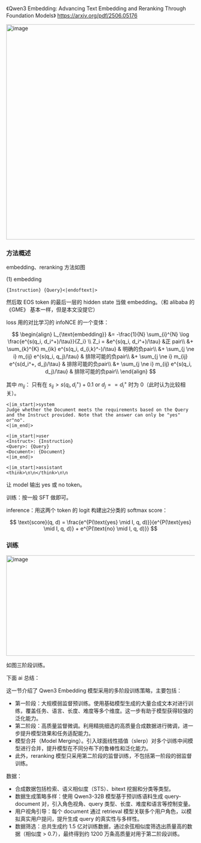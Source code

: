《Qwen3 Embedding: Advancing Text Embedding and Reranking Through Foundation Models》 https://arxiv.org/pdf/2506.05176



<img width="1552" height="574" alt="image" src="https://github.com/user-attachments/assets/05cc09b3-6c1c-406a-b49d-f7c00b749ab7" />

### 方法概述

embedding、reranking 方法如图

(1) embedding

```
{Instruction} {Query}<|endoftext|>
```

然后取 EOS token 的最后一层的 hidden state 当做 embedding。（和 alibaba 的《GME》 基本一样，但是本文没提它）

loss 用的对比学习的 infoNCE 的一个变体：

$$
\begin{align}
L_{\text{embedding}} &= -\frac{1}{N} \sum_{i}^{N} \log \frac{e^{s(q_i, d_i^+)/\tau}}{Z_i} \\
Z_i = &e^{s(q_i, d_i^+)/\tau}  &正 pair\\
&+ \sum_{k}^{K} m_{ik} e^{s(q_i, d_{i,k}^-)/\tau} & 明确的负pair\\
&+ \sum_{j \ne i} m_{ij} e^{s(q_i, q_j)/\tau} & 排除可能的负pair\\
&+ \sum_{j \ne i} m_{ij} e^{s(d_i^+, d_j)/\tau} & 排除可能的负pair\\
&+ \sum_{j \ne i} m_{ij} e^{s(q_i, d_j)/\tau} & 排除可能的负pair\\
\end{align}
$$

其中 $m_{ij}$： 只有在 $s_{ij} > s(q_i, d_i^+) + 0.1 \text{ or } d_j == d_i^+$ 时为 0（此时认为比较相关）。

```
<|im_start|>system
Judge whether the Document meets the requirements based on the Query and the Instruct provided. Note that the answer can only be "yes" or"no".
<|im_end|>

<|im_start|>user
<Instruct>: {Instruction}
<Query>: {Query}
<Document>: {Document}
<|im_end|>

<|im_start|>assistant
<think>\n\n</think>\n\n
```

让 model 输出 yes 或 no token。

训练：按一般 SFT 做即可。

inference：用这两个 token 的 logit 构建出2分类的 softmax score：

$$
\text{score}(q, d) = \frac{e^{P(\text{yes} \mid I, q, d)}}{e^{P(\text{yes} \mid I, q, d)} + e^{P(\text{no} \mid I, q, d)}}
$$

### 训练

<img width="1006" height="268" alt="image" src="https://github.com/user-attachments/assets/cf462d2c-6661-48c7-921a-6fc81ea678b7" />

如图三阶段训练。

下面 ai 总结：

这一节介绍了 Qwen3 Embedding 模型采用的多阶段训练策略，主要包括：

- 第一阶段：大规模弱监督预训练。使用基础模型生成的大量合成文本对进行训练，覆盖任务、语言、长度、难度等多个维度。这一步有助于模型获得较强的泛化能力。
- 第二阶段：高质量监督微调。利用精挑细选的高质量合成数据进行微调，进一步提升模型效果和任务适配能力。
- 模型合并（Model Merging）。引入球面线性插值（slerp）对多个训练中间模型进行合并，提升模型在不同分布下的鲁棒性和泛化能力。
- 此外，reranking 模型只采用第二阶段的监督训练，不包括第一阶段的弱监督训练。

数据：

- 合成数据包括检索、语义相似度（STS）、bitext 挖掘和分类等类型。
- 数据生成策略多样：使用 Qwen3-32B 模型基于预训练语料生成 query-document 对，引入角色视角、query 类型、长度、难度和语言等控制变量。
- 用户视角引导：每个 document 通过 retrieval 模型关联多个用户角色，以模拟真实用户提问，提升生成 query 的真实性与多样性。
- 数据筛选：总共生成约 1.5 亿对训练数据，通过余弦相似度筛选出质量高的数据（相似度 > 0.7），最终得到约 1200 万条高质量对用于第二阶段训练。
